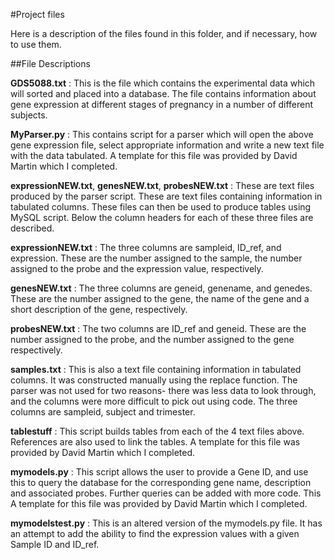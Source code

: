 #Project files

Here is a description of the files found in this folder, and if necessary, how to use them. 

##File Descriptions



**GDS5088.txt** : This is the file which contains the experimental data which will sorted and placed into a database. The file contains information about gene expression at different stages of pregnancy in a number of different subjects. 

**MyParser.py** : This contains script for a parser which will open the above gene expression file, select appropriate information and write a new text file with the data tabulated. A template for this file was provided by David Martin which I completed. 

**expressionNEW.txt**, **genesNEW.txt**, **probesNEW.txt** : These are text files produced by the parser script. These are text files containing information in tabulated columns. These files can then be used to produce tables using MySQL script. Below the column headers for each of these three files are described.

**expressionNEW.txt** : The three columns are sampleid, ID_ref, and expression. These are the number assigned to the sample, the number assigned to the probe and the expression value, respectively. 

**genesNEW.txt** : The three columns are geneid, genename, and genedes. These are the number assigned to the gene, the name of the gene and a short description of the gene, respectively. 

**probesNEW.txt** : The two columns are ID_ref and geneid. These are the number assigned to the probe, and the number assigned to the gene respectively. 


**samples.txt** : This is also a text file containing information in tabulated columns. It was constructed manually using the replace function. The parser was not used for two reasons- there was less data to look through, and the columns were more difficult to pick out using code. The three columns are sampleid, subject and trimester. 

**tablestuff** : This script builds tables from each of the 4 text files above. References are also used to link the tables. A template for this file was provided by David Martin which I completed. 

**mymodels.py** : This script allows the user to provide a Gene ID, and use this to query the database for the corresponding gene name, description and associated probes. Further queries can be added with more code. This A template for this file was provided by David Martin which I completed. 

**mymodelstest.py** : This is an altered version of the mymodels.py file. It has an attempt to add the ability to find the expression values with a given Sample ID and ID_ref.

